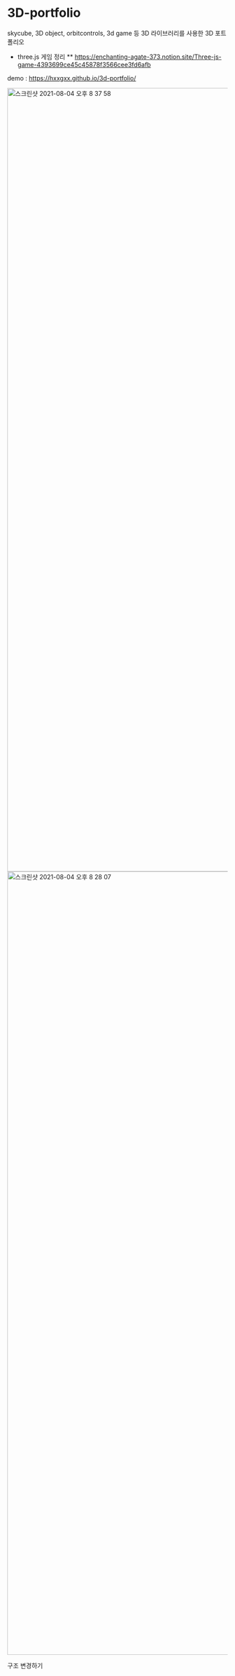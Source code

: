 # 3D-portfolio

skycube, 3D object, orbitcontrols, 3d game 등 3D 라이브러리를 사용한 3D 포트폴리오

* three.js 게임 정리 
** https://enchanting-agate-373.notion.site/Three-js-game-4393699ce45c45878f3566cee3fd6afb

demo : https://hxxgxx.github.io/3d-portfolio/

<img width="1792" alt="스크린샷 2021-08-04 오후 8 37 58" src="https://user-images.githubusercontent.com/83706188/128174767-557b756f-45f2-40e9-857e-311409dd8d71.png">

<img width="1792" alt="스크린샷 2021-08-04 오후 8 28 07" src="https://user-images.githubusercontent.com/83706188/128173859-1fbfcd3f-0f7a-4f32-b2a3-43039eebeccc.png">

구조 변경하기
